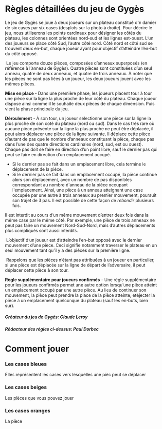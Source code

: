 # Règles détaillées du jeu de Gygès

Le jeu de Gygès se joue à deux joueurs sur un plateau constitué d'n  damier  de  six  cases par  six  cases  (desplots  sur  la  photo  à  droite).  Pour  décrire  le  jeu,  nous utiliserons  les  points  cardinaux  pour  désigner  les  côtés du plateau, les colonnes sont orientées nord-sud et les lignes est-ouest. L’un des joueurs se place côté Sud, l’autre côté nord. Côté nord et côté sud se trouvent deux en-but,  chaque  joueur  ayant  pour  objectif  d’atteindre l’en-but du côté opposé.

&nbsp;Le  jeu  comporte  douze  pièces,  composées d’anneaux  superposés  (en  référence  à  l’anneau de Gygès). Quatre pièces sont constituées d’un seul anneau, quatre de deux anneaux, et quatre de trois anneaux. À noter que les pièces ne sont pas liées à un joueur, les deux joueurs jouent avec les mêmes pièces.


**Mise en place** - Dans une première phase, les joueurs placent tour à tour une pièce sur la ligne la plus proche de leur côté du plateau. Chaque joueur dispose ainsi comme il le souhaite deux pièces de chaque dimension. Puis vient la phase principale du jeu. 


**Déroulement** - À son tour, un joueur sélectionne une pièce sur la ligne la plus proche de son coté du plateau (nord ou sud). Dans le cas très rare où aucune pièce présente sur la ligne la plus proche ne peut être déplacée, il peut alors déplacer une pièce de la ligne suivante. Il  déplace  cette  pièce  d’autant  de  pas  que  le  nombre  d’anneaux  constituant  la  pièce, chaque pas dans l’une des quatre directions cardinales (nord, sud, est ou ouest). Chaque pas doit se faire en direction d’un point libre, sauf le dernier pas qui peut se faire en direction d’un emplacement occupé.
- Si le dernier pas se fait dans un emplacement libre, cela termine le déplacement de la pièce.
- Si le dernier pas se fait dans un emplacement occupé, la pièce continue alors son déplacement, avec un nombre de pas disponibles correspondant au nombre d'anneau de la pièce occupant l'emplacement. Ainsi, une pièce à un anneau atteignant une case occupée par une autre à trois anneaux au premier mouvement, poursuit son trajet de 3 pas. Il est possible de cette façon de *rebondir* plusieurs fois.

Il est interdit au cours d’un même mouvement d’entrer deux fois dans la même case par le même côté. Par exemple, une pièce de trois anneaux ne peut pas faire un mouvement Nord-Sud-Nord, mais d’autres déplacements plus compliqués sont aussi interdits.

&nbsp;L’objectif d’un joueur est d’atteindre l’en-but opposé avec le dernier mouvement d’une pièce. Ceci signifie notamment traverser le plateau en un seul mouvement tant qu’il y a des pièces sur la première ligne.

&nbsp;Rappelons que les pièces n’étant pas attribuées à un joueur en particulier, si une pièce est déplacée sur la ligne de départ de l’adversaire, il peut déplacer cette pièce à son tour.


**Règle supplémentaire pour joueurs confirmés** - Une règle supplémentaire pour les joueurs confirmés permet une autre option lorsqu’une pièce atteint un emplacement occupé par une autre pièce. Au lieu de continuer son mouvement, la pièce peut prendre la place de la pièce atteinte, etéjecter la pièce à un emplacement quelconque du plateau (sauf les en-buts, bien sur).



##### Créateur du jeu de Gygès: Claude Leroy
##### Rédacteur des règles ci-dessus: Paul Dorbec

# Comment jouer
### Les cases bleues
Elles représentent les cases vers lesquelles une pièc peut se déplacer

### Les cases beiges
Les pièces que vous pouvez jouer

### Les cases oranges
La pièce 